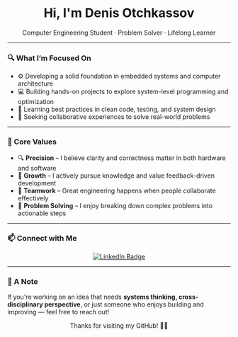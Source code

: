 <h1 align="center">Hi, I'm Denis Otchkassov </h1>
<p align="center">Computer Engineering Student · Problem Solver · Lifelong Learner</p>

---

### 🔍 What I’m Focused On

- ⚙️ Developing a solid foundation in embedded systems and computer architecture  
- 💻 Building hands-on projects to explore system-level programming and optimization  
- 🌱 Learning best practices in clean code, testing, and system design  
- 🤝 Seeking collaborative experiences to solve real-world problems  

---

### 🧠 Core Values

- 🔍 **Precision** – I believe clarity and correctness matter in both hardware and software  
- 🚀 **Growth** – I actively pursue knowledge and value feedback-driven development  
- 🤝 **Teamwork** – Great engineering happens when people collaborate effectively  
- 🧩 **Problem Solving** – I enjoy breaking down complex problems into actionable steps  

---

### 📫 Connect with Me

<p align="center">
  <a href="https://www.linkedin.com/in/denis-otchkassov/" target="_blank">
    <img src="https://img.shields.io/badge/LinkedIn-Connect-blue?style=for-the-badge&logo=linkedin" alt="LinkedIn Badge"/>
  </a>
</p>

---

### 📌 A Note

If you're working on an idea that needs **systems thinking, cross-disciplinary perspective**, or just someone who enjoys building and improving — feel free to reach out!

<p align="center">Thanks for visiting my GitHub! 👨‍💻</p>
